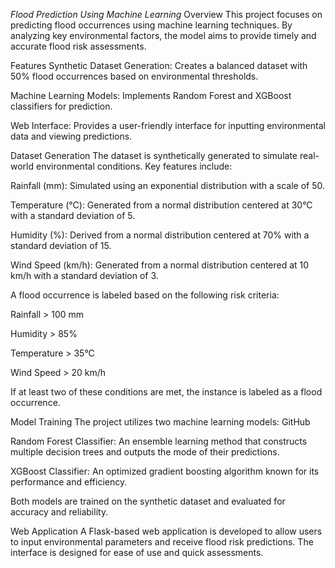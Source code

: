 *Flood Prediction Using Machine Learning*
Overview
This project focuses on predicting flood occurrences using machine learning techniques. By analyzing key environmental factors, the model aims to provide timely and accurate flood risk assessments.

Features
Synthetic Dataset Generation: Creates a balanced dataset with 50% flood occurrences based on environmental thresholds.

Machine Learning Models: Implements Random Forest and XGBoost classifiers for prediction.

Web Interface: Provides a user-friendly interface for inputting environmental data and viewing predictions.

Dataset Generation
The dataset is synthetically generated to simulate real-world environmental conditions. Key features include:

Rainfall (mm): Simulated using an exponential distribution with a scale of 50.

Temperature (°C): Generated from a normal distribution centered at 30°C with a standard deviation of 5.

Humidity (%): Derived from a normal distribution centered at 70% with a standard deviation of 15.

Wind Speed (km/h): Generated from a normal distribution centered at 10 km/h with a standard deviation of 3.

A flood occurrence is labeled based on the following risk criteria:

Rainfall > 100 mm

Humidity > 85%

Temperature > 35°C

Wind Speed > 20 km/h

If at least two of these conditions are met, the instance is labeled as a flood occurrence.

Model Training
The project utilizes two machine learning models:
GitHub

Random Forest Classifier: An ensemble learning method that constructs multiple decision trees and outputs the mode of their predictions.

XGBoost Classifier: An optimized gradient boosting algorithm known for its performance and efficiency.

Both models are trained on the synthetic dataset and evaluated for accuracy and reliability.

Web Application
A Flask-based web application is developed to allow users to input environmental parameters and receive flood risk predictions. The interface is designed for ease of use and quick assessments.

